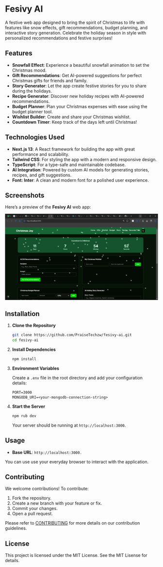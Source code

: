 # Fesivy AI

A festive web app designed to bring the spirit of Christmas to life with features like snow effects, gift recommendations, budget planning, and interactive story generation. Celebrate the holiday season in style with personalized recommendations and festive surprises!

## Features

- **Snowfall Effect**: Experience a beautiful snowfall animation to set the Christmas mood.
- **Gift Recommendations**: Get AI-powered suggestions for perfect Christmas gifts for friends and family.
- **Story Generator**: Let the app create festive stories for you to share during the holidays.
- **Recipe Generator**: Discover new holiday recipes with AI-powered recommendations.
- **Budget Planner**: Plan your Christmas expenses with ease using the budget planner tool.
- **Wishlist Builder**: Create and share your Christmas wishlist.
- **Countdown Timer**: Keep track of the days left until Christmas!

## Technologies Used

- **Next.js 13**: A React framework for building the app with great performance and scalability.
- **Tailwind CSS**: For styling the app with a modern and responsive design.
- **TypeScript**: For a type-safe and maintainable codebase.
- **AI Integration**: Powered by custom AI models for generating stories, recipes, and gift suggestions.
- **Font: Inter**: A clean and modern font for a polished user experience.

## Screenshots

Here’s a preview of the **Fesivy AI** web app:

![App Screenshot](public/Screenshot%202024-12-13%20160510.png)

## Installation

1. **Clone the Repository**

    ```bash
    git clone https://github.com/PraiseTechzw/fesivy-ai.git
    cd fesivy-ai
    ```

2. **Install Dependencies**

    ```bash
    npm install
    ```

3. **Environment Variables**

    Create a `.env` file in the root directory and add your configuration details:

    ```plaintext
    PORT=3000
    MONGODB_URI=<your-mongodb-connection-string>
    ```

4. **Start the Server**

    ```bash
    npm rub dev
    ```

    Your server should be running at `http://localhost:3000`.

## Usage

- **Base URL**: `http://localhost:3000.`

You can use use your everyday browser to interact with the application.

## Contributing

We welcome contributions! To contribute:

1. Fork the repository.
2. Create a new branch with your feature or fix.
3. Commit your changes.
4. Open a pull request.

Please refer to [CONTRIBUTING](Contributing) for more details on our contribution guidelines.

## License

This project is licensed under the MIT License. See the MIT Lisense for details.